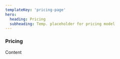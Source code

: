 ```yaml
---
templateKey: 'pricing-page'
hero:
  heading: Pricing
  subheading: Temp. placeholder for pricing model
---
```

### Pricing
Content
